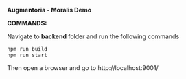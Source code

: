 **Augmentoria - Moralis Demo**

**COMMANDS:**

Navigate to **backend** folder and run the following commands 

    npm run build
    npm run start

Then open a browser and go to http://localhost:9001/
